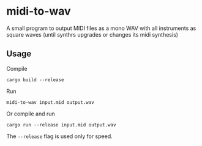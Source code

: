 # midi-to-wav

A small program to output MIDI files as a mono WAV with all instruments as square waves (until synthrs upgrades or changes its midi synthesis)

## Usage

Compile

    cargo build --release

Run

    midi-to-wav input.mid output.wav

Or compile and run

    cargo run --release input.mid output.wav

The `--release` flag is used only for speed.
